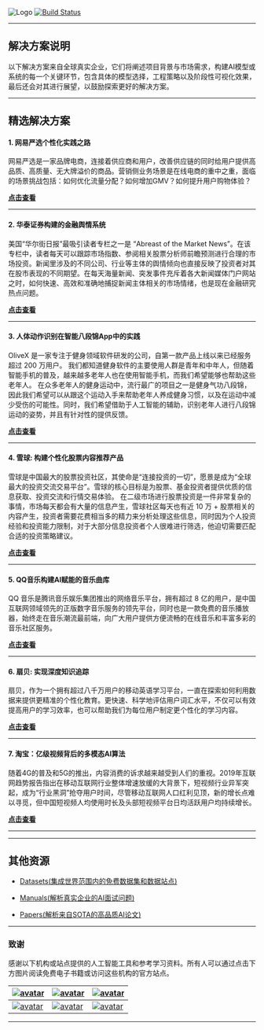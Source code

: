 
![Logo](http://www.tisv.cn/img/logo.png)
[![Build Status](http://www.tisv.cn/img/badge.svg)](http://www.tisv.cn/) 


---

## 解决方案说明

以下解决方案来自全球真实企业，它们将阐述项目背景与市场需求，构建AI模型或系统的每一个关键环节，包含具体的模型选择，工程策略以及阶段性可视化效果，最后还会对其进行展望，以鼓励探索更好的解决方案。


---

## 精选解决方案


#### 1. 网易严选个性化实践之路

网易严选是一家品牌电商，连接着供应商和用户，改善供应链的同时给用户提供高品质、高质量、无大牌溢价的商品。营销侧业务场景是在线电商的重中之重，面临的场景挑战包括：如何优化流量分配？如何增加GMV？如何提升用户购物体验？		

**[点击查看](https://github.com/AITutorials/solutions/blob/master/%E7%BD%91%E6%98%93%E4%B8%A5%E9%80%89%E4%B8%AA%E6%80%A7%E5%8C%96%E5%AE%9E%E8%B7%B5%E4%B9%8B%E8%B7%AF.md)**


---

#### 2. 华泰证券构建的金融舆情系统

美国“华尔街日报”最吸引读者专栏之一是 “Abreast of the Market News”。在该专栏中，读者每天可以跟踪市场指数、参阅相关股票分析师前瞻预测进行合理的市场投资。新闻里涉及的不同公司、行业等主体的舆情倾向也直接反映了投资者对其在股市表现的不同期望。在每天海量新闻、突发事件充斥着各大新闻媒体门户网站之时，如何快速、高效和准确地捕捉新闻主体相关的市场情绪，也是现在金融研究热点问题。		

**[点击查看](https://github.com/AITutorials/solutions/blob/master/%E5%8D%8E%E6%B3%B0%E8%AF%81%E5%88%B8%E6%9E%84%E5%BB%BA%E7%9A%84%E9%87%91%E8%9E%8D%E8%88%86%E6%83%85%E7%B3%BB%E7%BB%9F.md)**

---

#### 3. 人体动作识别在智能八段锦App中的实践

OliveX 是一家专注于健身领域软件研发的公司，自第一款产品上线以来已经服务超过 200 万用户。
我们都知道健身软件的主要使用人群是青年和中年人，但随着智能手机的普及，越来越多老年人也在使用智能手机，而我们希望能够也帮助这些老年人。
在众多老年人的健身运动中，流行最广的项目之一是健身气功八段锦，因此我们希望可以从跟这个运动入手来帮助老年人养成健身习惯，以及在运动中减少受伤的可能性。同时，我们希望借助于人工智能的辅助，识别老年人进行八段锦运动的姿势，并且有针对性的提供反馈。		

**[点击查看](https://github.com/AITutorials/solutions/blob/master/%E4%BA%BA%E4%BD%93%E5%8A%A8%E4%BD%9C%E8%AF%86%E5%88%AB%E5%9C%A8%E6%99%BA%E8%83%BD%E5%85%AB%E6%AE%B5%E9%94%A6App%E4%B8%AD%E7%9A%84%E5%AE%9E%E8%B7%B5.md)**

---

#### 4. 雪球: 构建个性化股票内容推荐产品

雪球是中国最大的股票投资社区，其使命是“连接投资的一切”，愿景是成为“全球最大的投资交流交易平台”。雪球的核心目标是为股票、基金投资者提供优质的信息获取、投资交流和行情交易体验。
在二级市场进行股票投资是一件非常复杂的事情，市场每天都会有大量的信息产生，雪球社区每天也有近 10 万 + 股票相关的内容产生，投资者需要花费相当多的精力来分析处理这些信息，同时因为个人投资经验和投资能力限制，对于大部分信息投资者个人很难进行筛选，他迫切需要匹配合适的投资策略建议。		

**[点击查看](https://github.com/AITutorials/solutions/blob/master/%E9%9B%AA%E7%90%83%EF%BC%9A%E6%9E%84%E5%BB%BA%E4%B8%AA%E6%80%A7%E5%8C%96%E8%82%A1%E7%A5%A8%E5%86%85%E5%AE%B9%E6%8E%A8%E8%8D%90%E4%BA%A7%E5%93%81.md)**


---



#### 5. QQ音乐构建AI赋能的音乐曲库

QQ 音乐是腾讯音乐娱乐集团推出的网络音乐平台，拥有超过 8 亿的用户，是中国互联网领域领先的正版数字音乐服务的领先平台，同时也是一款免费的音乐播放器，始终走在音乐潮流最前端，向广大用户提供方便流畅的在线音乐和丰富多彩的音乐社区服务。		

**[点击查看](https://github.com/AITutorials/solutions/blob/master/QQ%E9%9F%B3%E4%B9%90%E6%9E%84%E5%BB%BAAI%E8%B5%8B%E8%83%BD%E7%9A%84%E9%9F%B3%E4%B9%90%E6%9B%B2%E5%BA%93.md)**


---

#### 6. 扇贝: 实现深度知识追踪

扇贝，作为一个拥有超过八千万用户的移动英语学习平台，一直在探索如何利用数据来提供更精准的个性化教育。更快速、科学地评估用户词汇水平，不仅可以有效提高用户的学习效率，也可以帮助我们为每位用户制定更个性化的学习内容。		

**[点击查看](https://github.com/AITutorials/solutions/blob/master/%E6%89%87%E8%B4%9D%EF%BC%9A%E5%AE%9E%E7%8E%B0%E6%B7%B1%E5%BA%A6%E7%9F%A5%E8%AF%86%E8%BF%BD%E8%B8%AA.md)**




---

#### 7. 淘宝：亿级视频背后的多模态AI算法

随着4G的普及和5G的推出，内容消费的诉求越来越受到人们的重视。2019年互联网趋势报告指出在移动互联网行业整体增速放缓的大背景下，短视频行业异军突起，成为“行业黑洞”抢夺用户时间，尽管移动互联网人口红利见顶，新的增长点难以寻觅，但中国短视频人均使用时长及头部短视频平台日均活跃用户均持续增长。

**[点击查看](https://github.com/AITutorials/solutions/blob/master/%E6%B7%98%E5%AE%9D%EF%BC%9A%E4%BA%BF%E7%BA%A7%E8%A7%86%E9%A2%91%E8%83%8C%E5%90%8E%E7%9A%84%E5%A4%9A%E6%A8%A1%E6%80%81AI%E7%AE%97%E6%B3%95.md)**


---

---


## 其他资源

* [Datasets(集成世界范围内的免费数据集和数据站点)](https://github.com/AITutorials/datasets)

* [Manuals(解析真实企业的AI面试问题)](https://github.com/AITutorials/examples)

* [Papers(解析来自SOTA的高品质AI论文)](https://github.com/AITutorials/cooperation)


---

### 致谢

感谢以下机构或站点提供的人工智能工具和参考学习资料。所有人可以通过点击下方图片阅读免费电子书籍或访问这些机构的官方站点。


| [![avatar](http://ai.tisv.cn/img/book11.png)](https://livebook.manning.com/book/deep-learning-with-python/) | [![avatar](https://user-images.githubusercontent.com/61530230/76381930-e7e25900-6391-11ea-861a-5ceebb96d4bd.png)](https://www.deeplearningbook.org/contents/TOC.html) | [![avatar](http://ai.tisv.cn/img/book13.png)](http://neuralnetworksanddeeplearning.com/)|
| ---- | ---- | ---- |
| [![avatar](http://ai.tisv.cn/img/t1.png)](https://tensorflow.google.cn/) |  [![avatar](http://ai.tisv.cn/img/t2.png)](https://pytorch.org/) | [![avatar](http://ai.tisv.cn/img/t3.png)](https://keras.io/) |

---
